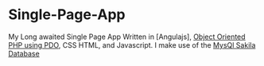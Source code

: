 Single-Page-App
===============

My Long awaited Single Page App Written in [Angulajs], [Object Oriented PHP using PDO](http://php.net/manual/en/intro.pdo.php), CSS HTML, and Javascript.
I make use of the [MysQl Sakila Database](http://dev.mysql.com/doc/sakila/en/)
